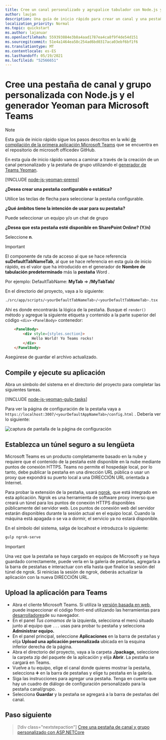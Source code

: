 ```yaml
---
title: Cree un canal personalizado y agrupalice tabulador con Node.js y el generador Yeoman para Microsoft Teams
author: laujan
description: Una guía de inicio rápido para crear un canal y una pestaña de grupo con el generador Yeoman para Microsoft Teams.
localization_priority: Normal
ms.topic: quickstart
ms.author: lajanuar
ms.openlocfilehash: 559393884e3b8a4aad1787ea4ca8f9f4de54d151
ms.sourcegitcommit: 51e4a1464ea58c254ad6bd0317aca03ebf6bf1f6
ms.translationtype: MT
ms.contentlocale: es-ES
ms.lasthandoff: 05/19/2021
ms.locfileid: "52566651"
---
```

# <a name="create-a-custom-channel-and-group-tab-using-nodejs-and-the-yeoman-generator-for-microsoft-teams"></a>Cree una pestaña de canal y grupo personalizada con Node.js y el generador Yeoman para Microsoft Teams

>[!NOTE]
>Esta guía de inicio rápido sigue los pasos descritos en la wiki [de compilación de la primera aplicación Microsoft Teams](https://github.com/OfficeDev/generator-teams/wiki/Build-Your-First-Microsoft-Teams-App) que se encuentra en el repositorio de microsoft officedev GitHub.

En esta guía de inicio rápido vamos a caminar a través de la creación de un canal personalizado y la pestaña de grupo utilizando el [generador de Teams Yeoman](https://github.com/OfficeDev/generator-teams/).

[!INCLUDE [node-js-yeoman-prereq](~/includes/tabs/node-js-yeoman-prereq.md)]

**¿Desea crear una pestaña configurable o estática?**

Utilice las teclas de flecha para seleccionar la pestaña configurable.

**¿Qué ámbitos tiene la intención de usar para su pestaña?**

Puede seleccionar un equipo y/o un chat de grupo

**¿Desea que esta pestaña esté disponible en SharePoint Online? (Y/n)** 

Seleccione **n**.

>[!IMPORTANT]
>El componente de ruta de acceso al que se hace referencia **suDefaultTabNameTab**, al que se hace referencia en esta guía de inicio rápido, es el valor que ha introducido en el generador de **Nombre de tabulación predeterminado** más la **pestaña** Word .
>
>Por ejemplo: DefaultTabName: **MyTab**  =>  **/MyTabTab/**

En el directorio del proyecto, vaya a lo siguiente:

```bash
./src/app/scripts/<yourDefaultTabNameTab>/<yourDefaultTabNameTab>.tsx
```

Ahí es donde encontrarás la lógica de la pestaña. Busque el `render()` método y agregue la siguiente etiqueta y contenido a la parte superior del código `<div>` `<PanelBody>` contenedor:

```html
    <PanelBody>
        <div style={styles.section}>
            Hello World! Yo Teams rocks!
        </div>
    </PanelBody>
```

Asegúrese de guardar el archivo actualizado.

## <a name="build-and-run-your-application"></a>Compile y ejecute su aplicación

Abra un símbolo del sistema en el directorio del proyecto para completar las siguientes tareas.

[!INCLUDE [node-js-yeoman-gulp-tasks](~/includes/tabs/node-js-yeoman-gulp-tasks.md)]

Para ver la página de configuración de la pestaña vaya a `https://localhost:3007/<yourDefaultAppNameTab>/config.html` . Debería ver lo siguiente:

![captura de pantalla de la página de configuración](~/assets/images/tab-images/configurationPage.png)

## <a name="establish-a-secure-tunnel-to-your-tab"></a>Establezca un túnel seguro a su lengüeta

Microsoft Teams es un producto completamente basado en la nube y requiere que el contenido de la pestaña esté disponible en la nube mediante puntos de conexión HTTPS. Teams no permite el hospedaje local, por lo tanto, debe publicar la pestaña en una dirección URL pública o usar un proxy que expondrá su puerto local a una DIRECCIÓN URL orientada a Internet.

Para probar la extensión de la pestaña, usará [ngrok](https://ngrok.com/docs), que está integrado en esta aplicación. Ngrok es una herramienta de software proxy inverso que creará un túnel para los puntos de conexión HTTPS disponibles públicamente del servidor web. Los puntos de conexión web del servidor estarán disponibles durante la sesión actual en el equipo local. Cuando la máquina está apagada o se va a dormir, el servicio ya no estará disponible.

En el símbolo del sistema, salga de localhost e introduzca lo siguiente:

```bash
gulp ngrok-serve
```

> [!IMPORTANT]
> Una vez que la pestaña se haya cargado en equipos de Microsoft y se haya guardado correctamente, puede verla en la galería de pestañas, agregarla a la barra de pestañas e interactuar con ella hasta que finalice la sesión del túnel de ngrok. Si reinicias la sesión de ngrok, deberás actualizar la aplicación con la nueva DIRECCIÓN URL.

## <a name="upload-your-application-to-teams"></a>Upload la aplicación para Teams

- Abra el cliente Microsoft Teams. Si utiliza la [versión basada en web,](https://teams.microsoft.com) puede inspeccionar el código front-end utilizando las herramientas para [desarrolladores](~/tabs/how-to/developer-tools.md)de su navegador.
- En el panel *Tus comamos de* la izquierda, selecciona el menú situado junto al equipo que `...` usas para probar tu pestaña y selecciona **Administrar equipo.**
- En el panel principal, seleccione **Aplicaciones** en la barra de pestañas y elija **Upload una aplicación personalizada** ubicada en la esquina inferior derecha de la página.
- Abra el directorio del proyecto, vaya a la carpeta **./package,** seleccione la carpeta zip del paquete de la aplicación y elija **Abrir**. La pestaña se cargará en Teams.
- Vuelve a tu equipo, elige el canal donde quieres mostrar la pestaña, selecciona ➕ en la barra de pestañas y elige tu pestaña en la galería.
- Siga las instrucciones para agregar una pestaña. Tenga en cuenta que hay un cuadro de diálogo de configuración personalizado para la pestaña canal/grupo.
- Selecciona **Guardar** y la pestaña se agregará a la barra de pestañas del canal.

## <a name="next-step"></a>Paso siguiente

> [!div class="nextstepaction"]
> [Cree una pestaña de canal y grupo personalizado con ASP.NETCore](~/tabs/quickstarts/create-channel-group-tab-dotnet-core.md)